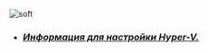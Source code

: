 ![soft](https://capsule-render.vercel.app/api?type=soft&color=9cc570&text=ANDROID+STUDIO&fontSize=50&animation=twinkling)
- ### __*[__Информация для настройки Hyper-V.__](https://developer.atlassian.com/cloud/trello/rest/api-group-actions/)*__
